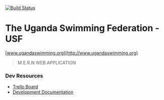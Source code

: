 [![Build Status](https://travis-ci.org/brucemakallan/The-Uganda-Swimming-Federation.svg?branch=develop)](https://travis-ci.org/brucemakallan/The-Uganda-Swimming-Federation)

# The Uganda Swimming Federation - USF

[www.ugandaswimming.org](http://www.ugandaswimming.org)

> M.E.R.N WEB APPLICATION

### Dev Resources
- [Trello Board](https://trello.com/b/ixWqVxjG/the-uganda-swimming-federation)
- [Development Documentation](https://docs.google.com/document/d/1PjOY2ffeWAh1WZM3TirQvadNtogsrz4AAcX726V8PsM/edit#)

